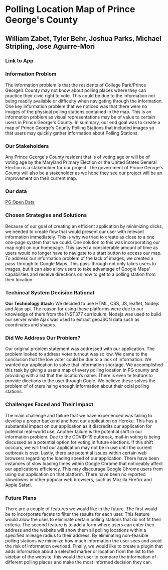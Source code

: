 # **Polling Location Map of Prince George's County**
## **William Zabet, Tyler Behr, Joshua Parks, Michael Stripling, Jose Aguirre-Mori**
### Link to App

### Information Problem
The information problem is that the residents of College Park/Prince George’s County may not know about polling places where they can practice their civic right to vote. This could be due to the information not being readily available or difficulty when navigating through the information. One key information problem that we noticed was that there were no images of the physical polling stations contained in the map. This is an information problem as visual representations may be of value to certain users in Prince George's County. In summary, our end goal was to create a map of Prince George's County Polling Stations that included images so that users may quickly gather information about Polling Stations.
### Our Stakeholders
Any Prince George's County resident that is of voting age or will be of voting age by the Maryland Primary Election or the United States General Election is a stakeholder for our project. The government of Prince George's County will also be a stakeholder as we hope they see our project will be an improvement on their current map. 

### Our data
[PG Open Data](https://data.princegeorgescountymd.gov/Government/Polling-Places/e2wd-vu2n)
### Chosen Strategies and Solutions
Because of our goal of creating an efficient application by minimizing clicks, we needed to create flow that would present our user with relevant information immediately. This is why we tried to create as close to a one one-page system that we could. One solution to this was incorporating our map right on our homepage. This saved a considerable amount of time as users would no longer have to navigate to a start button to access our map. To address our information problem of the lack of images, we created a pass-through to Google Maps. This pass-through not only takes users to images, but it can also allow users to take advantage of Google Maps' capabilities and receive directions on how to get to a polling station from their location.
### Techincal System Decision Rational
**Our Technology Stack:** We decided to use HTML, CSS, JS, leaflet, Nodejs and Ajax api. The reason for using these platforms were due to our knowledge of them from the INST377 curriculum. Nodejs was used to build our server while Ajax was used to extract geoJSON data such as coordinates and shapes.
### Did We Address Our Problem?
Our original problem statement was addressed with our application. The problem looked to address voter turnout was so low. We came to the conclusion that the low voter could be due to a lack of information. We wanted our application to solve that information shortage.  We accomplished this task by giving a user a map of every polling location in PG county and providing with a list that the location’s name. There is even te feature to provide diections to the user through Gogle. We believe these solves the problem of of oters haing enough information about their oclal polling stations.
### Challenges Faced and Their Impact
The main challenge and failure that we have experienced was failing to develop a proper backend and host our application on Heroku. This has a substantial impact on our application as it discredits our application for potential real-world use. Another failure is the potential shift in our information problem. Due to the COVID-19 outbreak, mail-in voting is being discussed as a potential option for voting in future elections. If this shift occcurs, we will find our application may not be in use until the current outbreak is over. Lastly, there are potential issues within certain web browsers regarding the loading speed of our application. There have been instances of slow loading times within Google Chrome that noticeably affect our applications efficiency. This may discourage Google Chrome users from using our application on that platform. There have been no reported slowdowns in other popular web browsers, such as Mozilla Firefox and Apple Safari. 
### Future Plans
There are a couple of features we would like in the future. The first would be to incorporate facets to filter the results for each user. This feature would allow the uses to eliminate certain polling stations that do not fit their criteria. The second feature is to add a form where users can enter their address and the website will show them all polling locations within a specified mileage radius to their address. By eliminating non-feasible polling stations we minimize how much information the user sees and avoid the risk of information overload. Finally, we would like to create a plugin that adds information about a selected marker or location from the list to the sidebar of the website. this would the user to compare the information of different polling places and make the most informed decision they can.
